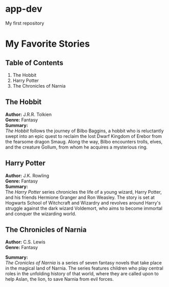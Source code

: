 # app-dev
My first repository

# My Favorite Stories

## Table of Contents
1. The Hobbit
2. Harry Potter
3. The Chronicles of Narnia

## The Hobbit
**Author:** J.R.R. Tolkien  
**Genre:** Fantasy  
**Summary:**  
*The Hobbit* follows the journey of Bilbo Baggins, a hobbit who is reluctantly swept into an epic quest to reclaim the lost Dwarf Kingdom of Erebor from the fearsome dragon Smaug. Along the way, Bilbo encounters trolls, elves, and the creature Gollum, from whom he acquires a mysterious ring.

## Harry Potter
**Author:** J.K. Rowling  
**Genre:** Fantasy  
**Summary:**  
The *Harry Potter* series chronicles the life of a young wizard, Harry Potter, and his friends Hermione Granger and Ron Weasley. The story is set at Hogwarts School of Witchcraft and Wizardry and revolves around Harry's struggle against the dark wizard Voldemort, who aims to become immortal and conquer the wizarding world.

## The Chronicles of Narnia
**Author:** C.S. Lewis  
**Genre:** Fantasy  


**Summary:**  
*The Cronicles of Narnia* is a series of seven fantasy novels that take place in the magical land of Narnia. The series features children who play central roles in the unfolding history of that world, where they are called upon to help Aslan, the lion, to save Narnia from evil forces.

